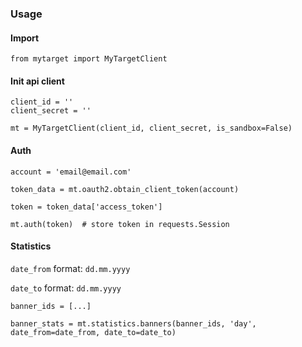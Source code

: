 ### Usage


#### Import

	from mytarget import MyTargetClient


#### Init api client

	client_id = ''
	client_secret = ''

	mt = MyTargetClient(client_id, client_secret, is_sandbox=False)


#### Auth

	account = 'email@email.com'

	token_data = mt.oauth2.obtain_client_token(account)

	token = token_data['access_token']

	mt.auth(token)  # store token in requests.Session


#### Statistics

`date_from` format: `dd.mm.yyyy`

`date_to` format: `dd.mm.yyyy`

	banner_ids = [...]

	banner_stats = mt.statistics.banners(banner_ids, 'day', date_from=date_from, date_to=date_to)
